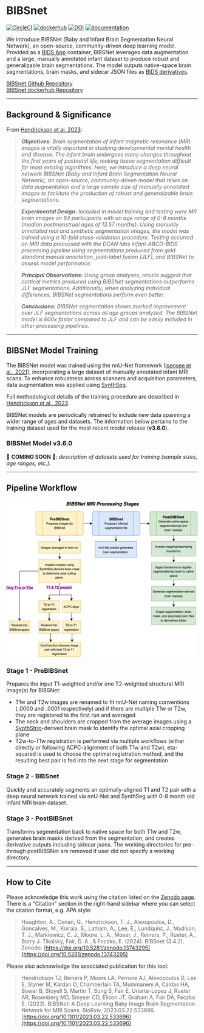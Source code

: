 # BIBSnet

[![CircleCI](https://dl.circleci.com/status-badge/img/gh/DCAN-Labs/BIBSnet/tree/main.svg?style=shield)](https://dl.circleci.com/status-badge/redirect/gh/DCAN-Labs/BIBSnet/tree/main)
[![dockerhub](https://img.shields.io/badge/docker-dcanumn/bibsnet-brightgreen.svg?logo=docker&style=flat)](https://hub.docker.com/r/dcanumn/bibsnet/tags/)
[![DOI](https://zenodo.org/badge/DOI/10.5281/zenodo.13743295.svg)](https://doi.org/10.5281/zenodo.13743295)
[![documentation](https://readthedocs.org/projects/bibsnet/badge/?version=latest)](https://bibsnet.readthedocs.io/en/latest/)


We introduce BIBSNet (Baby and Infant Brain Segmentation Neural Network), an open-source, community-driven deep learning model. Provided as a [BIDS App](https://bids-apps.neuroimaging.io/about/) container, BIBSNet leverages data augmentation and a large, manually annotated infant dataset to produce robust and generalizable brain segmentations. The model outputs native-space brain segmentations, brain masks, and sidecar JSON files as [BIDS derivatives](https://bids-specification.readthedocs.io/en/stable/derivatives/introduction.html).

[BIBSnet Github Repository](https://github.com/DCAN-Labs/BIBSnet)<br>
[BIBSnet dockerhub Repository](https://hub.docker.com/repository/docker/dcanumn/bibsnet/)

-------------------

## Background & Significance

From [Hendrickson et al. 2023](https://doi.org/10.1101/2023.03.22.533696):


>***Objectives:*** *Brain segmentation of infant magnetic resonance (MR) images is vitally important in studying developmental mental health and disease. The infant brain undergoes many changes throughout the first years of postnatal life, making tissue segmentation difficult for most existing algorithms. Here, we introduce a deep neural network BIBSNet (Baby and Infant Brain Segmentation Neural Network), an open-source, community-driven model that relies on data augmentation and a large sample size of manually annotated images to facilitate the production of robust and generalizable brain segmentations.*

>***Experimental Design:*** *Included in model training and testing were MR brain images on 84 participants with an age range of 0-8 months (median postmenstrual ages of 13.57 months). Using manually annotated real and synthetic segmentation images, the model was trained using a 10-fold cross-validation procedure. Testing occurred on MRI data processed with the DCAN labs infant-ABCD-BIDS processing pipeline using segmentations produced from gold standard manual annotation, joint-label fusion (JLF), and BIBSNet to assess model performance.*

>***Principal Observations:*** *Using group analyses, results suggest that cortical metrics produced using BIBSNet segmentations outperforms JLF segmentations. Additionally, when analyzing individual differences, BIBSNet segmentations perform even better.*

>***Conclusions:*** *BIBSNet segmentation shows marked improvement over JLF segmentations across all age groups analyzed. The BIBSNet model is 600x faster compared to JLF and can be easily included in other processing pipelines.*

-------------------

## BIBSNet Model Training

The BIBSNet model was trained using the nnU-Net framework ([Isensee et al., 2021](https://doi.org/10.1038/s41592-020-01008-z)), incorporating a large dataset of manually annotated infant MRI scans. To enhance robustness across scanners and acquisition parameters, data augmentation was applied using [SynthSeg](https://surfer.nmr.mgh.harvard.edu/fswiki/SynthSeg).  

Full methodological details of the training procedure are described in [Hendrickson et al., 2023](https://doi.org/10.1101/2023.03.22.533696).

BIBSNet models are periodically retrained to include new data spanning a wider range of ages and datasets. The information below pertains to the training dataset used for the most recent model release (**v3.6.0**).

### BIBSNet Model v3.6.0

🚧 **COMING SOON** 🚧: *description of datasets used for training (sample sizes, age ranges, etc.).*

-------------------

## Pipeline Workflow
![BIBSnet - Stages for MRI Processing](BIBSNetWorkflowDiagram.drawio.png)

### Stage 1 - PreBIBSnet 

Prepares the input T1-weighted and/or one T2-weighted structural MRI image(s) for BIBSNet:      

* T1w and T2w images are renamed to fit nnU-Net naming conventions (_0000 and _0001 respectively) and if there are multiple T1w or T2w, they are registered to the first run and averaged
* The neck and shoulders are cropped from the average images using a [SynthStrip](https://surfer.nmr.mgh.harvard.edu/docs/synthstrip/)-derived brain mask to identify the optimal axial cropping plane
* T2w-to-T1w registration is performed via multiple workflows (either directly or following ACPC-alignment of both T1w and T2w), eta-squared is used to choose the optimal registration method, and the resulting best pair is fed into the next stage for segmentation

### Stage 2 - BIBSnet
Quickly and accurately segments an optimally-aligned T1 and T2 pair with a deep neural network trained via nnU-Net and SynthSeg with 0-8 month old infant MRI brain dataset.

### Stage 3 - PostBIBSnet
Transforms segmentation back to native space for both T1w and T2w, generates brain masks derived from the segmentation, and creates derivative outputs including sidecar jsons. The working directories for pre- through postBIBSNet are removed if user did not specify a working directory.

-------------------

## How to Cite
Please acknowledge this work using the citation listed on the [Zenodo page](https://zenodo.org/records/13743295). There is a "Citation" section in the right-hand sidebar where you can select the citation format, e.g. APA style:
> Houghton, A., Conan, G., Hendrickson, T. J., Alexopoulos, D., Goncalves, M., Koirala, S., Latham, A., Lee, E., Lundquist, J., Madison, T. J., Markiewicz, C. J., Moore, L. A., Moser, J., Reiners, P., Rueter, A., Barry J. Tikalsky, Fair, D. A., & Feczko, E. (2024). BIBSnet (3.4.2). Zenodo. [https://doi.org/10.5281/zenodo.13743295](https://doi.org/10.5281/zenodo.13743295)

Please also acknowledge the associated publication for this tool:

>Hendrickson TJ, Reiners P, Moore LA, Perrone AJ, Alexopoulos D, Lee E, Styner M, Kardan O, Chamberlain TA, Mummaneni A, Caldas HA, Bower B, Stoyell S, Martin T, Sung S, Fair E, Uriarte-Lopez J, Rueter AR, Rosenberg MD, Smyser CD, Elison JT, Graham A, Fair DA, Feczko E. (2023). BIBSNet: A Deep Learning Baby Image Brain Segmentation Network for MRI Scans. BioRxiv, 2023.03.22.533696. [https://doi.org/10.1101/2023.03.22.533696](https://doi.org/10.1101/2023.03.22.533696)